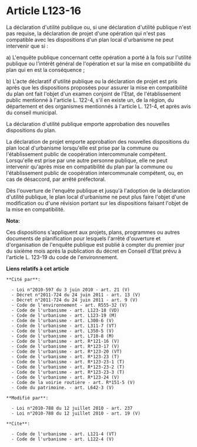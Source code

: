# Article L123-16

La déclaration d'utilité publique ou, si une déclaration d'utilité publique n'est pas requise, la déclaration de projet d'une
opération qui n'est pas compatible avec les dispositions d'un plan local d'urbanisme ne peut intervenir que si : 

a) L'enquête publique concernant cette opération a porté à la fois sur l'utilité publique ou l'intérêt général de l'opération
et sur la mise en compatibilité du plan qui en est la conséquence ; 

b) L'acte déclaratif d'utilité publique ou la déclaration de projet est pris après que les dispositions proposées pour
assurer la mise en compatibilité du plan ont fait l'objet d'un examen conjoint de l'Etat, de l'établissement public mentionné
à l'article L. 122-4, s'il en existe un, de la région, du département et des organismes mentionnés à l'article L. 121-4, et
après avis du conseil municipal. 

La déclaration d'utilité publique emporte approbation des nouvelles dispositions du plan. 

La déclaration de projet emporte approbation des nouvelles dispositions du plan local d'urbanisme lorsqu'elle est prise par
la commune ou l'établissement public de coopération intercommunale compétent. Lorsqu'elle est prise par une autre personne
publique, elle ne peut intervenir qu'après mise en compatibilité du plan par la commune ou l'établissement public de
coopération intercommunale compétent, ou, en cas de désaccord, par arrêté préfectoral. 

Dès l'ouverture de l'enquête publique et jusqu'à l'adoption de la déclaration d'utilité publique, le plan local d'urbanisme
ne peut plus faire l'objet d'une modification ou d'une révision portant sur les dispositions faisant l'objet de la mise en
compatibilité.

**Nota:**

Ces dispositions s'appliquent aux projets, plans, programmes ou autres documents de planification pour lesquels l'arrêté
d'ouverture et d'organisation de l'enquête publique est publié à compter du premier jour du sixième mois après la publication
du décret en Conseil d'Etat prévu à l'article L. 123-19 du code de l'environnement.

**Liens relatifs à cet article**

	**Cité par**:

	  - Loi n°2010-597 du 3 juin 2010 - art. 21 (V)
	  - Décret n°2011-724 du 24 juin 2011 - art. 13 (V)
	  - Décret n°2011-724 du 24 juin 2011 - art. 9 (V)
	  - Code de l'environnement - art. R555-32 (V)
	  - Code de l'urbanisme - art. L123-18 (VD)
	  - Code de l'urbanisme - art. L123-19 (M)
	  - Code de l'urbanisme - art. L300-6 (V)
	  - Code de l'urbanisme - art. L311-7 (VT)
	  - Code de l'urbanisme - art. L350-5 (V)
	  - Code de l'urbanisme - art. L710-8 (M)
	  - Code de l'urbanisme - art. R*121-16 (V)
	  - Code de l'urbanisme - art. R*123-17 (V)
	  - Code de l'urbanisme - art. R*123-20 (VT)
	  - Code de l'urbanisme - art. R*123-23 (T)
	  - Code de l'urbanisme - art. R*123-23-1 (T)
	  - Code de l'urbanisme - art. R*123-23-2 (T)
	  - Code de l'urbanisme - art. R*123-23-3 (T)
	  - Code de l'urbanisme - art. R*123-24 (V)
	  - Code de la voirie routière - art. R*151-5 (V)
	  - Code du patrimoine. - art. L642-3 (V)

	**Modifié par**:

	  - Loi n°2010-788 du 12 juillet 2010 - art. 237
	  - Loi n°2010-788 du 12 juillet 2010 - art. 19 (V)

	**Cite**:

	  - Code de l'urbanisme - art. L121-4 (VT)
	  - Code de l'urbanisme - art. L122-4 (V)
